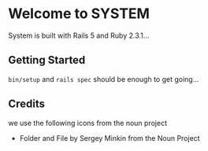 # Welcome to SYSTEM

System is built with Rails 5 and Ruby 2.3.1...

## Getting Started

`bin/setup` and `rails spec` should be enough to get going...


## Credits

we use the following icons from the noun project

- Folder and File by Sergey Minkin from the Noun Project
